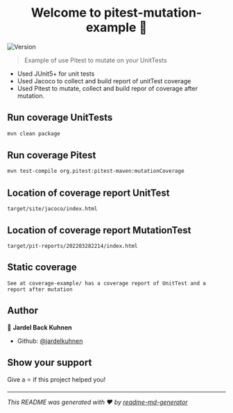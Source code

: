 <h1 align="center">Welcome to pitest-mutation-example 👋</h1>
<p>
  <img alt="Version" src="https://img.shields.io/badge/version-1.0-blue.svg?cacheSeconds=2592000" />
</p>

> Example of use Pitest to mutate on your UnitTests
 
- Used JUnit5+ for unit tests
- Used Jacoco to collect and build report of unitTest coverage
- Used Pitest to mutate, collect and build repor of coverage after mutation.

## Run coverage UnitTests
```sh
mvn clean package
```

## Run coverage Pitest
```sh
mvn test-compile org.pitest:pitest-maven:mutationCoverage
```

## Location of coverage report UnitTest
``target/site/jacoco/index.html``

## Location of coverage report MutationTest
``target/pit-reports/202203282214/index.html``

## Static coverage
``See at coverage-example/ has a coverage report of UnitTest and a report after mutation``

## Author

👤 **Jardel Back Kuhnen**

* Github: [@jardelkuhnen](https://github.com/jardelkuhnen)

## Show your support

Give a ⭐️ if this project helped you!

***
_This README was generated with ❤️ by [readme-md-generator](https://github.com/kefranabg/readme-md-generator)_